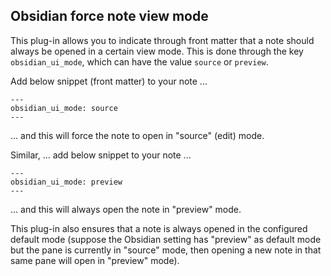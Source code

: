 ## Obsidian force note view mode

This plug-in allows you to indicate through front matter that a note should always be opened in a certain view mode. This is done through the key `obsidian_ui_mode`, which can have the value `source` or `preview`.

Add below snippet (front matter) to your note ...
```
---
obsidian_ui_mode: source
---
```
... and this will force the note to open in "source" (edit) mode.


Similar, ... add below snippet to your note ...
```
---
obsidian_ui_mode: preview
---
```
... and this will always open the note in "preview" mode.

This plug-in also ensures that a note is always opened in the configured default mode (suppose the Obsidian setting has "preview" as default mode but the pane is currently in "source" mode, then opening a new note in that same pane will open in "preview" mode).

